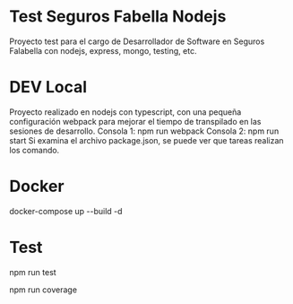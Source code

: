 # Test Seguros Fabella Nodejs
Proyecto test para el cargo de Desarrollador de Software en Seguros Falabella con nodejs, express, mongo, testing, etc.

# DEV Local
Proyecto realizado en nodejs con typescript, con una pequeña configuración webpack para mejorar el tiempo de transpilado en las sesiones de desarrollo.
Consola 1: npm run webpack
Consola 2: npm run start
Si examina el archivo package.json, se puede ver que tareas realizan los comando.

# Docker
docker-compose up --build -d

# Test
 npm run test
 
npm run coverage

